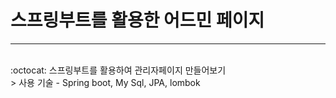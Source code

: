 # 스프링부트를 활용한 어드민 페이지
***
<br>
:octocat: 스프링부트를 활용하여 관리자페이지 만들어보기   
<br>
> 사용 기술
- Spring boot, My Sql, JPA, lombok


